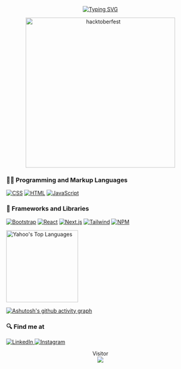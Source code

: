<p align="center">
   <a href="https://git.io/typing-svg"><img src="https://readme-typing-svg.demolab.com?font=Montserrat&pause=1000&color=29F62D&center=true&vCenter=true&width=450&lines=Welcome+To;Yahoo+Garfield+Manik+Profile;Beginner+Frontend+Web+Developer;Always+Learning+New+Things;Coding+Lover+From+Indonesia;Contributing+in+Hacktoberfest+2022" alt="Typing SVG" /></a>
</p>

<p align="center">
<img align="center" alt="hacktoberfest" width="400px" style="margin:auto;" src="https://user-images.githubusercontent.com/100346233/199377903-785cc33b-2153-4bdf-96b6-db36b0715d1b.png"/>
</p>

### 👨‍💻 Programming and Markup Languages

  <p>
      <a href="https://github.com/search?q=user%3ADenverCoder1+language%3Acss"><img alt="CSS" src="https://img.shields.io/badge/CSS-1572B6.svg?logo=css3&logoColor=white"></a>
      <a href="https://github.com/search?q=user%3ADenverCoder1+language%3Ahtml"><img alt="HTML" src="https://img.shields.io/badge/HTML-E34F26.svg?logo=html5&logoColor=white"></a>
      <a href="https://github.com/search?q=user%3ADenverCoder1+language%3Ajavascript"><img alt="JavaScript" src="https://img.shields.io/badge/JavaScript-F7DF1E.svg?logo=javascript&logoColor=black"></a>
  </p>

### 🧰 Frameworks and Libraries

 <p>
      <a href="#"><img alt="Bootstrap" src="https://img.shields.io/badge/Bootstrap-7952B3.svg?logo=bootstrap&logoColor=white"></a>
      <a href="#"><img alt="React" src="https://img.shields.io/badge/React-20232a.svg?logo=react&logoColor=%2361DAFB"></a>
      <a href="#"><img alt="Next.js" src="https://img.shields.io/badge/NextJS-white.svg?logo=next.js&logoColor=black"></a>
      <a href="#"><img alt="Tailwind" src="https://img.shields.io/badge/Tailwind-20232a.svg?logo=tailwindcss&logoColor=%2361DAFB"></a>
      <a href="#"><img alt="NPM" src="https://img.shields.io/badge/Node%20Package%20Manager-red.svg?logo=npm&logoColor=white"></a>
  </p>

<a href="https://github.com/anuraghazra/github-readme-stats"><img alt="Yahoo's Top Languages" src="https://github-readme-stats.vercel.app/api/top-langs/?username=yahoogm&langs_count=8&layout=compact&theme=react&hide_border=true&bg_color=1F222E&title_color=F85D7F&icon_color=F8D866&hide=Jupyter%20Notebook" height="192px"/></a>

[![Ashutosh's github activity graph](https://github-readme-activity-graph.cyclic.app/graph?username=yahoogm&theme=react-dark)](https://github.com/ashutosh00710/github-readme-activity-graph)


### 🔍 Find me at

  <a href="https://www.linkedin.com/in/yahoo-garfield-manik-24b67b210/" target="blank">
    <img alt="LinkedIn" src="https://img.shields.io/badge/linkedin-%230077B5.svg?&style=for-the-badge&logo=linkedin&logoColor=white" />
  </a> 
  <a href="https://www.instagram.com/yahoomanik/" target="blank">
    <img alt="Instagram" src="https://img.shields.io/badge/instagram-%23E4405F.svg?&style=for-the-badge&logo=instagram&logoColor=white" />
  </a> 
  
  <p align="center"> 
  Visitor<br>
  <img src="https://profile-counter.glitch.me/yahoogm/count.svg" />
</p>
